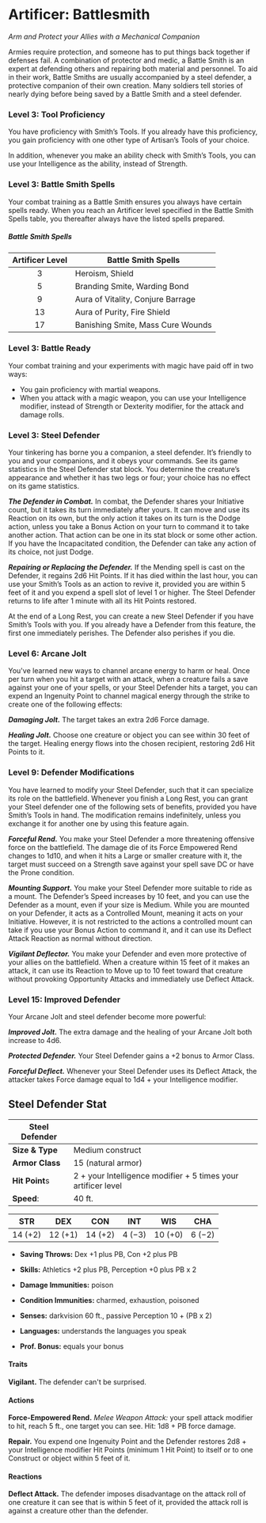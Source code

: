 # Artificer: Battlesmith

*Arm and Protect your Allies with a Mechanical Companion*

Armies require protection, and someone has to put things back together if defenses fail. A combination  of protector and medic, a Battle Smith is an expert at defending others and repairing both material and personnel. To aid in their work, Battle Smiths are usually accompanied by a steel defender, a protective companion of their own creation. Many soldiers tell stories of nearly dying before being saved by a Battle Smith and a steel defender.

### Level 3: Tool Proficiency

You have proficiency with Smith’s Tools. If you already have this proficiency, you gain proficiency with one other type of Artisan’s Tools of your choice.

In addition, whenever you make an ability check with Smith’s Tools, you can use your Intelligence as the ability, instead of Strength.

### Level 3: Battle Smith Spells

Your combat training as a Battle Smith ensures you always have certain spells ready. When you reach an Artificer level specified in the Battle Smith Spells table, you thereafter always have the listed spells prepared.

##### Battle Smith Spells

| Artificer Level | Battle Smith Spells |
| :-: | --- |
| 3 | Heroism, Shield |
| 5 | Branding Smite, Warding Bond |
| 9 | Aura of Vitality, Conjure Barrage |
| 13 | Aura of Purity, Fire Shield |
| 17 | Banishing Smite, Mass Cure Wounds |

### Level 3: Battle Ready

Your combat training and your experiments with magic have paid off in two ways:

- You gain proficiency with martial weapons.
- When you attack with a magic weapon, you can use your Intelligence modifier, instead of Strength or Dexterity modifier, for the attack and damage rolls.

### Level 3: Steel Defender

Your tinkering has borne you a companion, a steel defender. It’s friendly to you and your companions, and it obeys your commands. See its game statistics in the Steel Defender stat block. You determine the creature’s appearance and whether it has two legs or four; your choice has no effect on its game statistics.

***The Defender in Combat.*** In combat, the Defender shares your Initiative count, but it takes its turn immediately after yours. It can move and use its Reaction on its own, but the only action it takes on its turn is the Dodge action, unless you take a Bonus Action on your turn to command it to take another action. That action can be one in its stat block or some other action. If you have the Incapacitated condition, the Defender can take any action of its choice, not just Dodge.

***Repairing or Replacing the Defender.*** If the Mending spell is cast on the Defender, it regains 2d6 Hit Points. If it has died within the last hour, you can use your Smith’s Tools as an action to revive it, provided you are within 5 feet of it and you expend a spell slot of level 1 or higher. The Steel Defender returns to life after 1 minute with all its Hit Points restored.

At the end of a Long Rest, you can create a new Steel Defender if you have Smith’s Tools with you. If you already have a Defender from this feature, the first one immediately perishes. The Defender also perishes if you die.

### Level 6: Arcane Jolt

You've learned new ways to channel arcane energy to harm or heal. Once per turn when you hit a target with an attack, when a creature fails a save against your one of your spells, or your Steel Defender hits a target, you can expend an Ingenuity Point to channel magical energy through the strike to create one of the following effects:

***Damaging Jolt.*** The target takes an extra 2d6 Force damage.

***Healing Jolt.*** Choose one creature or object you can see within 30 feet of the target. Healing energy flows into the chosen recipient, restoring 2d6 Hit Points to it.

### Level 9: Defender Modifications

You have learned to modify your Steel Defender, such that it can specialize its role on the battlefield. Whenever you finish a Long Rest, you can grant your Steel defender one of the following sets of benefits, provided you have Smith’s Tools in hand. The modification remains indefinitely, unless you exchange it for another one by using this feature again.

***Forceful Rend.*** You make your Steel Defender a more threatening offensive force on the battlefield. The damage die of its Force Empowered Rend changes to 1d10, and when it hits a Large or smaller creature with it, the target must succeed on a Strength save against your spell save DC or have the Prone condition.

***Mounting Support.*** You make your Steel Defender more suitable to ride as a mount. The Defender’s Speed increases by 10 feet, and you can use the Defender as a mount, even if your size is Medium. While you are mounted on your Defender, it acts as a Controlled Mount, meaning it acts on your Initiative. However, it is not restricted to the actions a controlled mount can take if you use your Bonus Action to command it, and it can use its Deflect Attack Reaction as normal without direction.

***Vigilant Deflector.*** You make your Defender and even more protective of your allies on the battlefield. When a creature within 15 feet of it makes an attack, it can use its Reaction to Move up to 10 feet toward that creature without provoking Opportunity Attacks and immediately use Deflect Attack.

### Level 15: Improved Defender

Your Arcane Jolt and steel defender become more powerful:

***Improved Jolt.*** The extra damage and the healing of your Arcane Jolt both increase to 4d6.

***Protected Defender.*** Your Steel Defender gains a +2 bonus to Armor Class.

***Forceful Deflect.*** Whenever your Steel Defender uses its Deflect Attack, the attacker takes Force damage equal to 1d4 + your Intelligence modifier.

## Steel Defender Stat

| Steel Defender | |
| --- | --- |
| **Size & Type** | Medium construct |
| **Armor Class** | 15 (natural armor) |
| **Hit Point**s | 2 + your Intelligence modifier + 5 times your artificer level |
| **Speed**: | 40 ft. |

| STR | DEX | CON | INT | WIS | CHA |
|:---:|:---:|:---:|:---:|:---:|:---:|
| 14 (+2) | 12 (+1) | 14 (+2) | 4 (−3) | 10 (+0) | 6 (−2) |

- **Saving Throws:** Dex +1 plus PB, Con +2 plus PB

- **Skills:** Athletics +2 plus PB, Perception +0 plus PB x 2
- **Damage Immunities:** poison
- **Condition Immunities:** charmed, exhaustion, poisoned
- **Senses:** darkvision 60 ft., passive Perception 10 + (PB x 2)
- **Languages:** understands the languages you speak
- **Prof. Bonus:** equals your bonus

#### Traits

**Vigilant.** The defender can't be surprised.

#### Actions

**Force-Empowered Rend.** *Melee Weapon Attack:* your spell attack modifier to hit, reach 5 ft., one target you can see. Hit: 1d8 + PB force damage. 

**Repair.** You expend one Ingenuity Point and the Defender restores 2d8 + your Intelligence modifier Hit Points (minimum 1 Hit Point) to itself or to one Construct or object within 5 feet of it.

#### Reactions

**Deflect Attack.** The defender imposes disadvantage on the attack roll of one creature it can see that is within 5 feet of it, provided the attack roll is against a creature other than the defender.
